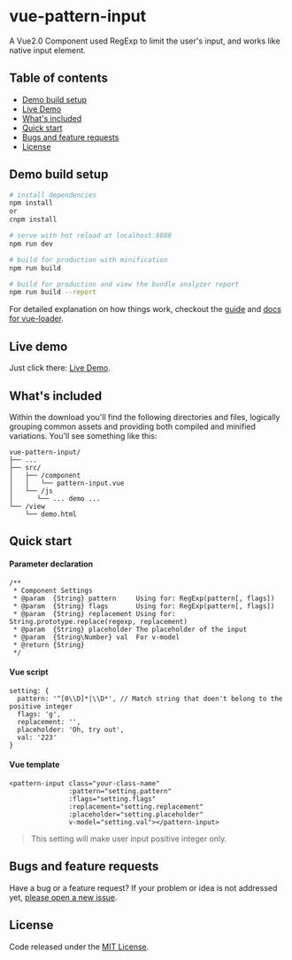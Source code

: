 # vue-pattern-input

A Vue2.0 Component used RegExp to limit the user's input, and works like native input element.

## Table of contents

- [Demo build setup](#demo-build-setup)
- [Live Demo](#live-demo)
- [What's included](#whats-included)
- [Quick start](#quick-start)
- [Bugs and feature requests](#bugs-and-feature-requests)
- [License](#license)

## Demo build setup

``` bash
# install dependencies
npm install
or
cnpm install

# serve with hot reload at localhost:8080
npm run dev

# build for production with minification
npm run build

# build for production and view the bundle analyzer report
npm run build --report
```

For detailed explanation on how things work, checkout the [guide](http://vuejs-templates.github.io/webpack/) and [docs for vue-loader](http://vuejs.github.io/vue-loader).

## Live demo

Just click there: [Live Demo](http://htmlpreview.github.io/?https://github.com/RoamIn/vue-pattern-input/blob/master/view/demo.html).

## What's included

Within the download you'll find the following directories and files, logically grouping common assets and providing both compiled and minified variations. You'll see something like this:

```
vue-pattern-input/
├── ...
├── src/
│   ├── /component
│   │   └── pattern-input.vue
│   └── /js
│      └── ... demo ...
└── /view
    └── demo.html
```

## Quick start

#### Parameter declaration

```
/**
 * Component Settings
 * @param  {String} pattern     Using for: RegExp(pattern[, flags])
 * @param  {String} flags       Using for: RegExp(pattern[, flags])
 * @param  {String} replacement Using for: String.prototype.replace(regexp, replacement)
 * @param  {String} placeholder The placeholder of the input
 * @param  {String\Number} val  For v-model
 * @return {String}             
 */
```

#### Vue script
```
setting: {
  pattern: '^[0\\D]*|\\D*', // Match string that doen't belong to the positive integer
  flags: 'g',
  replacement: '',
  placeholder: 'Oh, try out',
  val: '223'
}
```

#### Vue template
```
<pattern-input class="your-class-name"
               :pattern="setting.pattern"
               :flags="setting.flags"
               :replacement="setting.replacement"
               :placeholder="setting.placeholder"
               v-model="setting.val"></pattern-input>
```

> This setting will make user input positive integer only.

## Bugs and feature requests

Have a bug or a feature request? If your problem or idea is not addressed yet, [please open a new issue](https://github.com/RoamIn/vue-pattern-input/issues/new).

## License

Code released under the [MIT License](https://github.com/RoamIn/vue-pattern-input/blob/master/LICENSE).
